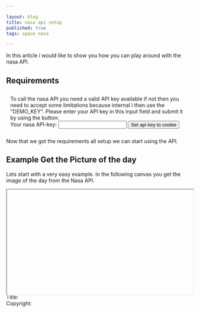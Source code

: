 ```yaml
---

layout: blog
title: nasa api setup
published: true
tags: space nasa

---
```



In this article i would like to show you how you can play around with the nasa API.

## Requirements

<div>
    <style>
    .nasaform{
        border: solid white 1px;
        padding: 10px;
    }
    </style>
    <script>
    function setAPItoCookie(e) {
        let form = new FormData(e.target);
        let apikey = form.get("apikey");
        console.log(apikey)
    }
    </script>
    <form class="nasaform" onsubmit="setAPItoCookie(event)">
    <div>
    To call the nasa API you need a valid API key available if not then you need to accept some limitations because internal i then use the "DEMO_KEY".
    Please enter your API key in this input field and submit it by using the button:
    </div>
        <label for="apikey">Your nasa API-key:</label>
        <input type="text" id="apikey" name="apikey">
        <input type="submit" value="Set api key to cookie">
    </form>
</div>

Now that we got the requirements all setup we can start using the API.

## Example Get the Picture of the day

Lets start with a very easy example.
In the following canvas you get the image of the day from the Nasa API.


<div>
    <img id="picoftheday" style="width: 100%; height=auto;">
    <div id="videooftheday-container" style="position: relative;padding-bottom: 56.25%; /* 16:9 */height: 0;" >
        <iframe id="videooftheday" style="position: absolute;top: 0;left: 0;width: 100%;height: 100%;"></iframe>
    </div>
    <div>
        <div>Title: <span id="picoftheday_title"></span></div>
        <div>Copyright: <span id="picoftheday_copyright"></span></div>
    </div>
    <script>
    (async () => {
        let response = await fetch('https://api.nasa.gov/planetary/apod?api_key=DEMO_KEY');
        let res_parsed = await response.json();

        switch (res_parsed.media_type) {
            case "image":
                document.getElementById("picoftheday").src=res_parsed.hdurl;
                document.getElementById("videooftheday-container").style.display="none";
                document.getElementById("picoftheday").style.display="";
                break;
            case "video":
                document.getElementById("videooftheday").src=res_parsed.url;
                document.getElementById("picoftheday").style.display="none";
                document.getElementById("videooftheday-container").style.display="";
                break;
            default:
                console.log("Error loading maybe to many requests")
        }

        //set some metadata about the image
        document.getElementById('picoftheday_title').innerText = res_parsed.title
        if(res_parsed.copyright != undefined) {
            document.getElementById('picoftheday_copyright').innerText = res_parsed.copyright
        } else {
            document.getElementById('picoftheday_copyright').innerText = "none"
        }
    })();
    </script>
</div>


## Programmatically access

If you set your API key to the cookie you can make ca ~1000 Requests per hour and per IP.
If you did not set the key I internally use the 'DEMO_KEY' which can call the API 30 times
per hour per IP.

```javascript
let response = await fetch('https://api.nasa.gov/planetary/apod?api_key=DEMO_KEY');
//parse the response
let res_parsed = await response.json();
```

This code snippet fetches a JSON object from NASA's API. Depending on the media_type which
can be found inside this JSON object you either get a picture or a video.

```javascript
switch (res_parsed.media_type) {
  case "image":
  case "video":
}
```
You can switch-case this so you can handle the image in a different way than the video.
All in all if you came to this point you get a positive response from the API so everything that I will show now is completely optional.

```javascript
document.getElementById('picoftheday_title').innerText = res_parsed.title
if(res_parsed.copyright != undefined) {
    document.getElementById('picoftheday_copyright').innerText = res_parsed.copyright
} else {
    document.getElementById('picoftheday_copyright').innerText = "none"
}
```
Independently of the media_type you get a 'title' entry in the JSON. Plus if the media
has a copyright you get an entry for this as well.

## Query Parameters
### 'api_key'-Parameter

The api_key is the most important parameter of them all:) if you don't set it you will get
no valid response from the API. Like mentioned above you can generate it [here](https://api.nasa.gov/)

#### Example
```javascript
let response = await fetch('https://api.nasa.gov/planetary/apod?api_key=DEMO_KEY');
```

### 'data'-Parameter

If you want a specific 'picture of the day' you can get this as well. You just need to
add a query parameter to your request and the API will give you the image/video of this day.

#### Example
```javascript
let response = await fetch('https://api.nasa.gov/planetary/apod?api_key=DEMO_KEY&date=2021-01-01');
```

### 'count'-Parameter

If you want to get a random selection of images of the day than you can add the count
parameter to you request and you get a selection of images. The parameter is called
count because the selection has *count* elements.

#### Example
```javascript
let response = await fetch('https://api.nasa.gov/planetary/apod?api_key=DEMO_KEY&count=5');
```


### Other Parameters

The parameter above are just the three in my opinion most interesting once but there are more:)
you can find the others [here](https://api.nasa.gov/#apod).

---
**Fun Fact**

I dont know if this is documented somewhere but if you want to scroll down on the
api.nasa.gov page you can add for example an *#apod* anchor to the route and a
script will try to scroll down 1/2 second after you open the page.
I found this by reading the source code:) and think this is very handy.

---
